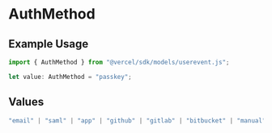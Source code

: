 # AuthMethod

## Example Usage

```typescript
import { AuthMethod } from "@vercel/sdk/models/userevent.js";

let value: AuthMethod = "passkey";
```

## Values

```typescript
"email" | "saml" | "app" | "github" | "gitlab" | "bitbucket" | "manual" | "passkey" | "otp" | "sms" | "invite" | "google" | "apple"
```